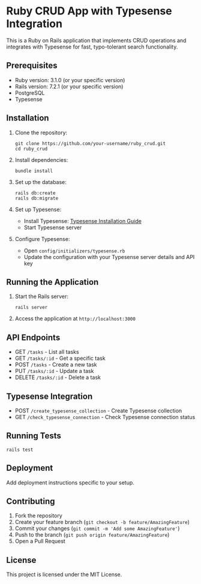 # Ruby CRUD App with Typesense Integration

This is a Ruby on Rails application that implements CRUD operations and integrates with Typesense for fast, typo-tolerant search functionality.

## Prerequisites

* Ruby version: 3.1.0 (or your specific version)
* Rails version: 7.2.1 (or your specific version)
* PostgreSQL
* Typesense

## Installation

1. Clone the repository:
   ```
   git clone https://github.com/your-username/ruby_crud.git
   cd ruby_crud
   ```

2. Install dependencies:
   ```
   bundle install
   ```

3. Set up the database:
   ```
   rails db:create
   rails db:migrate
   ```

4. Set up Typesense:
   - Install Typesense: [Typesense Installation Guide](https://typesense.org/docs/guide/install-typesense.html)
   - Start Typesense server

5. Configure Typesense:
   - Open `config/initializers/typesense.rb`
   - Update the configuration with your Typesense server details and API key

## Running the Application

1. Start the Rails server:
   ```
   rails server
   ```

2. Access the application at `http://localhost:3000`

## API Endpoints

- GET `/tasks` - List all tasks
- GET `/tasks/:id` - Get a specific task
- POST `/tasks` - Create a new task
- PUT `/tasks/:id` - Update a task
- DELETE `/tasks/:id` - Delete a task

## Typesense Integration

- POST `/create_typesense_collection` - Create Typesense collection
- GET `/check_typesense_connection` - Check Typesense connection status

## Running Tests

```
rails test
```

## Deployment

Add deployment instructions specific to your setup.

## Contributing

1. Fork the repository
2. Create your feature branch (`git checkout -b feature/AmazingFeature`)
3. Commit your changes (`git commit -m 'Add some AmazingFeature'`)
4. Push to the branch (`git push origin feature/AmazingFeature`)
5. Open a Pull Request

## License

This project is licensed under the MIT License.